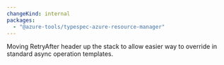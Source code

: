 ```yaml
---
changeKind: internal
packages:
  - "@azure-tools/typespec-azure-resource-manager"
---
```


Moving RetryAfter header up the stack to allow easier way to override in standard async operation templates.
